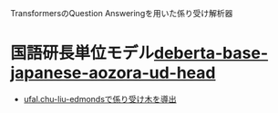 TransformersのQuestion Answeringを用いた係り受け解析器

# 国語研長単位モデル[deberta-base-japanese-aozora-ud-head](https://huggingface.co/KoichiYasuoka/deberta-base-japanese-aozora-ud-head)

* [ufal.chu-liu-edmondsで係り受け木を導出](https://colab.research.google.com/github/KoichiYasuoka/deplacy/blob/master/demo/2022-06-17/deberta-base-japanese-aozora-ud-head.ipynb)
